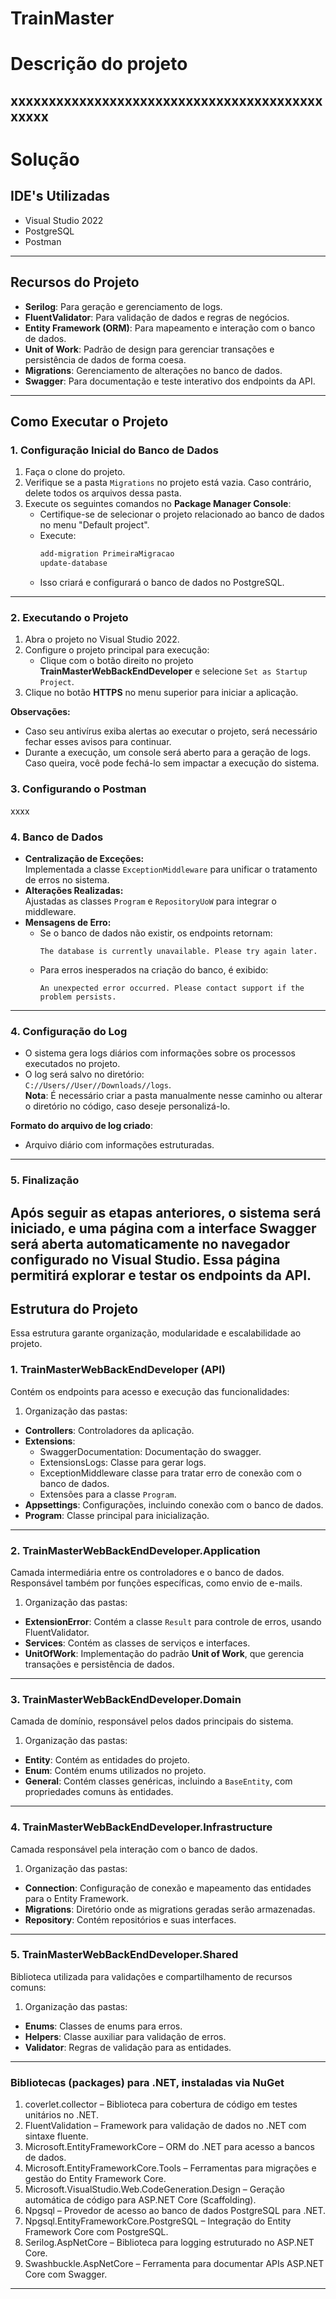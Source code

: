 # TrainMaster

# **Descrição do projeto**
xxxxxxxxxxxxxxxxxxxxxxxxxxxxxxxxxxxxxxxxxxxxxx
---
# **Solução**

## **IDE's Utilizadas**
- Visual Studio 2022
- PostgreSQL
- Postman
---
## **Recursos do Projeto**
- **Serilog**: Para geração e gerenciamento de logs.
- **FluentValidator**: Para validação de dados e regras de negócios.
- **Entity Framework (ORM)**: Para mapeamento e interação com o banco de dados.
- **Unit of Work**: Padrão de design para gerenciar transações e persistência de dados de forma coesa.
- **Migrations**: Gerenciamento de alterações no banco de dados.
- **Swagger**: Para documentação e teste interativo dos endpoints da API.
---
## **Como Executar o Projeto**
### **1. Configuração Inicial do Banco de Dados**
1. Faça o clone do projeto.
2. Verifique se a pasta `Migrations` no projeto está vazia. Caso contrário, delete todos os arquivos dessa pasta.   
3. Execute os seguintes comandos no **Package Manager Console**:
   - Certifique-se de selecionar o projeto relacionado ao banco de dados no menu "Default project".
   - Execute:
     ```bash
     add-migration PrimeiraMigracao
     update-database
     ```
   - Isso criará e configurará o banco de dados no PostgreSQL.
---
### **2. Executando o Projeto**
1. Abra o projeto no Visual Studio 2022.
2. Configure o projeto principal para execução:
   - Clique com o botão direito no projeto **TrainMasterWebBackEndDeveloper** e selecione `Set as Startup Project`.
3. Clique no botão **HTTPS** no menu superior para iniciar a aplicação.

**Observações:**
- Caso seu antivírus exiba alertas ao executar o projeto, será necessário fechar esses avisos para continuar.
- Durante a execução, um console será aberto para a geração de logs. Caso queira, você pode fechá-lo sem impactar a execução do sistema.

### **3. Configurando o Postman**
xxxx

### **4. Banco de Dados**
- **Centralização de Exceções:**  
  Implementada a classe `ExceptionMiddleware` para unificar o tratamento de erros no sistema.
- **Alterações Realizadas:**  
  Ajustadas as classes `Program` e `RepositoryUoW` para integrar o middleware.
- **Mensagens de Erro:**  
  - Se o banco de dados não existir, os endpoints retornam:  
    ```text
    The database is currently unavailable. Please try again later.
    ```
  - Para erros inesperados na criação do banco, é exibido:  
    ```text
    An unexpected error occurred. Please contact support if the problem persists.
    ```
---
### **4. Configuração do Log**
- O sistema gera logs diários com informações sobre os processos executados no projeto.
- O log será salvo no diretório:  
  `C://Users//User//Downloads//logs`.  
  **Nota**: É necessário criar a pasta manualmente nesse caminho ou alterar o diretório no código, caso deseje personalizá-lo.

**Formato do arquivo de log criado**:
- Arquivo diário com informações estruturadas.
---
### **5. Finalização**
Após seguir as etapas anteriores, o sistema será iniciado, e uma página com a interface **Swagger** será aberta automaticamente no navegador configurado no Visual Studio. Essa página permitirá explorar e testar os endpoints da API.
---
## **Estrutura do Projeto**
Essa estrutura garante organização, modularidade e escalabilidade ao projeto.
### **1. TrainMasterWebBackEndDeveloper (API)**
Contém os endpoints para acesso e execução das funcionalidades:
1. Organização das pastas:
- **Controllers**: Controladores da aplicação.
- **Extensions**:  
  - SwaggerDocumentation: Documentação do swagger.
  - ExtensionsLogs:       Classe para gerar logs.
  - ExceptionMiddleware classe para tratar erro de conexão com o banco de dados.
  - Extensões para a classe `Program`.
- **Appsettings**: Configurações, incluindo conexão com o banco de dados.
- **Program**: Classe principal para inicialização.
---
### **2. TrainMasterWebBackEndDeveloper.Application**
Camada intermediária entre os controladores e o banco de dados. Responsável também por funções específicas, como envio de e-mails.
1. Organização das pastas:
- **ExtensionError**: Contém a classe `Result` para controle de erros, usando FluentValidator.
- **Services**: Contém as classes de serviços e interfaces.
- **UnitOfWork**: Implementação do padrão **Unit of Work**, que gerencia transações e persistência de dados.
---
### **3. TrainMasterWebBackEndDeveloper.Domain**
Camada de domínio, responsável pelos dados principais do sistema.
1. Organização das pastas:
- **Entity**: Contém as entidades do projeto.
- **Enum**: Contém enums utilizados no projeto.
- **General**: Contém classes genéricas, incluindo a `BaseEntity`, com propriedades comuns às entidades.
---
### **4. TrainMasterWebBackEndDeveloper.Infrastructure**
Camada responsável pela interação com o banco de dados.
1. Organização das pastas:
- **Connection**: Configuração de conexão e mapeamento das entidades para o Entity Framework.
- **Migrations**: Diretório onde as migrations geradas serão armazenadas.
- **Repository**: Contém repositórios e suas interfaces.
---
### **5. TrainMasterWebBackEndDeveloper.Shared**
Biblioteca utilizada para validações e compartilhamento de recursos comuns:
1. Organização das pastas:
- **Enums**: Classes de enums para erros.
- **Helpers**: Classe auxiliar para validação de erros.
- **Validator**: Regras de validação para as entidades.
---
### **Bibliotecas (packages) para .NET, instaladas via NuGet**
1. coverlet.collector – Biblioteca para cobertura de código em testes unitários no .NET.
2. FluentValidation – Framework para validação de dados no .NET com sintaxe fluente.
3. Microsoft.EntityFrameworkCore – ORM do .NET para acesso a bancos de dados.
4. Microsoft.EntityFrameworkCore.Tools – Ferramentas para migrações e gestão do Entity Framework Core.
5. Microsoft.VisualStudio.Web.CodeGeneration.Design – Geração automática de código para ASP.NET Core (Scaffolding).
6. Npgsql – Provedor de acesso ao banco de dados PostgreSQL para .NET.
7. Npgsql.EntityFrameworkCore.PostgreSQL – Integração do Entity Framework Core com PostgreSQL.
8. Serilog.AspNetCore – Biblioteca para logging estruturado no ASP.NET Core.
9. Swashbuckle.AspNetCore – Ferramenta para documentar APIs ASP.NET Core com Swagger.
---
